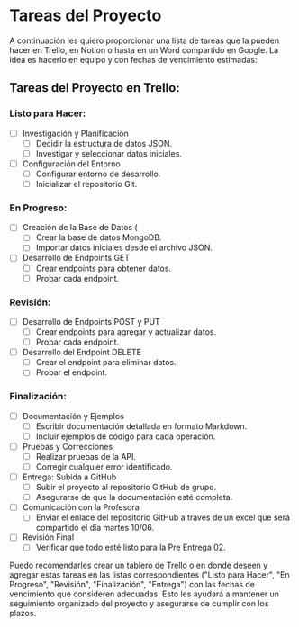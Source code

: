 # Tareas del Proyecto

A continuación les quiero proporcionar una lista de tareas que la pueden hacer en Trello, en Notion o hasta en un Word compartido en Google. La idea es hacerlo en equipo y con fechas de vencimiento estimadas:

## Tareas del Proyecto en Trello:

### Listo para Hacer:

- [ ] Investigación y Planificación 
  - [ ] Decidir la estructura de datos JSON.
  - [ ] Investigar y seleccionar datos iniciales.

- [ ] Configuración del Entorno 
  - [ ] Configurar entorno de desarrollo.
  - [ ] Inicializar el repositorio Git.

### En Progreso:

- [ ] Creación de la Base de Datos (
  - [ ] Crear la base de datos MongoDB.
  - [ ] Importar datos iniciales desde el archivo JSON.

- [ ] Desarrollo de Endpoints GET 
  - [ ] Crear endpoints para obtener datos.
  - [ ] Probar cada endpoint.

### Revisión:

- [ ] Desarrollo de Endpoints POST y PUT 
  - [ ] Crear endpoints para agregar y actualizar datos.
  - [ ] Probar cada endpoint.

- [ ] Desarrollo del Endpoint DELETE 
  - [ ] Crear el endpoint para eliminar datos.
  - [ ] Probar el endpoint.

### Finalización:

- [ ] Documentación y Ejemplos
  - [ ] Escribir documentación detallada en formato Markdown.
  - [ ] Incluir ejemplos de código para cada operación.

- [ ] Pruebas y Correcciones 
  - [ ] Realizar pruebas de la API.
  - [ ] Corregir cualquier error identificado.

- [ ] Entrega: Subida a GitHub 
  - [ ] Subir el proyecto al repositorio GitHub de grupo.
  - [ ] Asegurarse de que la documentación esté completa.

- [ ] Comunicación con la Profesora 
  - [ ] Enviar el enlace del repositorio GitHub a través de un excel que será compartido el día martes 10/06.

- [ ] Revisión Final 
  - [ ] Verificar que todo esté listo para la Pre Entrega 02.

Puedo recomendarles crear un tablero de Trello o en donde deseen y agregar estas tareas en las listas correspondientes ("Listo para Hacer", "En Progreso", "Revisión", "Finalización", "Entrega") con las fechas de vencimiento que consideren adecuadas. Esto les ayudará a mantener un seguimiento organizado del proyecto y asegurarse de cumplir con los plazos.